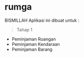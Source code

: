 # rumga
BISMILLAH
Aplikasi ini dibuat untuk :
> Tahap 1
  - Peminjaman Ruangan
  - Peminjaman Kendaraan
  - Peminjaman Barang
